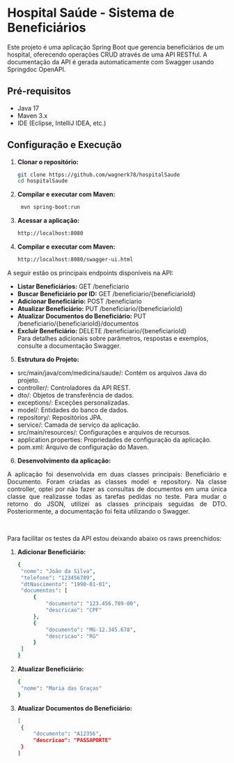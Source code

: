 # Hospital Saúde - Sistema de Beneficiários

Este projeto é uma aplicação Spring Boot que gerencia beneficiários de um hospital, oferecendo operações CRUD através de uma API RESTful. A documentação da API é gerada automaticamente com Swagger usando Springdoc OpenAPI.

## Pré-requisitos

- Java 17
- Maven 3.x
- IDE (Eclipse, IntelliJ IDEA, etc.)

## Configuração e Execução

1. **Clonar o repositório:**

   ```bash
   git clone https://github.com/wagnerk78/hospitalSaude
   cd hospitalSaude

2. **Compilar e executar com Maven:**

   ```bash
    mvn spring-boot:run


3. **Acessar a aplicação:**
   
      ```bash
      http://localhost:8080

4. **Compilar e executar com Maven:**

   ```bash
   http://localhost:8080/swagger-ui.html


A seguir estão os principais endpoints disponíveis na API:

- <b>Listar Beneficiários:</b> GET /beneficiario <br>
- <b>Buscar Beneficiário por ID:</b> GET /beneficiario/{beneficiarioId}  <br>
- <b>Adicionar Beneficiário:</b> POST /beneficiario  <br>
- <b>Atualizar Beneficiário:</b> PUT /beneficiario/{beneficiarioId}  <br>
- <b>Atualizar Documentos do Beneficiário:</b> PUT /beneficiario/{beneficiarioId}/documentos  <br>
- <b>Excluir Beneficiário:</b> DELETE /beneficiario/{beneficiarioId}  <br>
Para detalhes adicionais sobre parâmetros, respostas e exemplos, consulte a documentação Swagger.  <br>


5. <b>**Estrutura do Projeto:**</b>

- src/main/java/com/medicina/saude/: Contém os arquivos Java do projeto.<br>
- controller/: Controladores da API REST.<br>
- dto/: Objetos de transferência de dados.<br>
- exceptions/: Exceções personalizadas.<br>
- model/: Entidades do banco de dados.<br>
- repository/: Repositórios JPA.<br>
- service/: Camada de serviço da aplicação.<br>
- src/main/resources/: Configurações e arquivos de recursos.<br>
- application.properties: Propriedades de configuração da aplicação.<br>
- pom.xml: Arquivo de configuração do Maven.<br>


6. <b>**Desenvolvimento da aplicação:**</b>

<p style="text-align: justify;">
A aplicação foi desenvolvida em duas classes principais: Beneficiário e Documento. Foram criadas as classes model e repository. Na classe controller, optei por não fazer as consultas de documentos em uma única classe que realizasse todas as tarefas pedidas no teste. Para mudar o retorno do JSON, utilizei as classes principais seguidas de DTO. Posteriormente, a documentação foi feita utilizando o Swagger.
</p> <br>

<p>Para facilitar os testes da API estou deixando abaixo os raws preenchidos:</p>

1. **Adicionar Beneficiário:**

   ```bash
   {
    "nome": "João da Silva",
    "telefone": "123456789",
    "dtNascimento": "1990-01-01",
    "documentos": [
        {
            "documento": "123.456.789-00",
            "descricao": "CPF"
        },
        {
            "documento": "MG-12.345.678",
            "descricao": "RG"
        }
    ]
   }

2. **Atualizar Beneficiário:**

   ```bash
   {
    "nome": "Maria das Graças"
   }

3. **Atualizar Documentos do Beneficiário:**

   ```bash
   [
    {
        "documento": "A12356",
        "descricao": "PASSAPORTE"
    }
   ]



  
